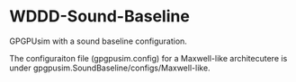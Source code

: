 # WDDD-Sound-Baseline
GPGPUsim with a sound baseline configuration.

The configuraiton file (gpgpusim.config) for a Maxwell-like architecutere is under gpgpusim.SoundBaseline/configs/Maxwell-like.
